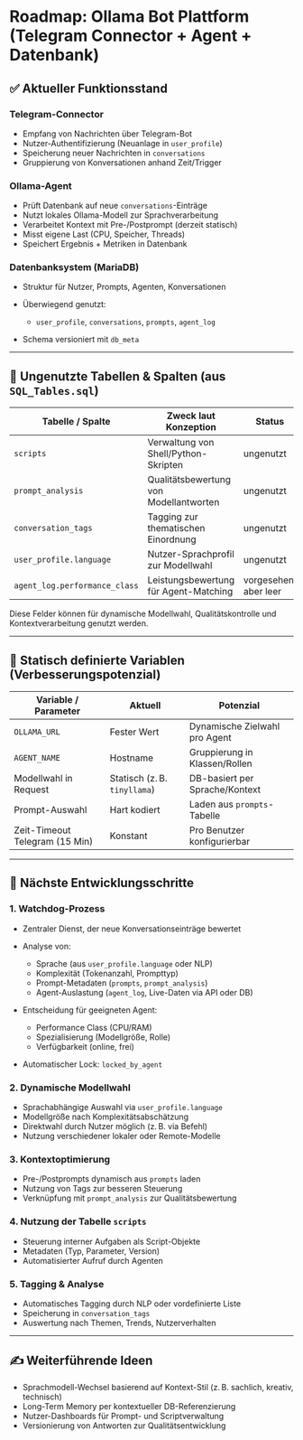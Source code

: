 # Roadmap: Ollama Bot Plattform (Telegram Connector + Agent + Datenbank)

## ✅ Aktueller Funktionsstand

### Telegram-Connector

* Empfang von Nachrichten über Telegram-Bot
* Nutzer-Authentifizierung (Neuanlage in `user_profile`)
* Speicherung neuer Nachrichten in `conversations`
* Gruppierung von Konversationen anhand Zeit/Trigger

### Ollama-Agent

* Prüft Datenbank auf neue `conversations`-Einträge
* Nutzt lokales Ollama-Modell zur Sprachverarbeitung
* Verarbeitet Kontext mit Pre-/Postprompt (derzeit statisch)
* Misst eigene Last (CPU, Speicher, Threads)
* Speichert Ergebnis + Metriken in Datenbank

### Datenbanksystem (MariaDB)

* Struktur für Nutzer, Prompts, Agenten, Konversationen
* Überwiegend genutzt:

  * `user_profile`, `conversations`, `prompts`, `agent_log`
* Schema versioniert mit `db_meta`

---

## 🔄 Ungenutzte Tabellen & Spalten (aus `SQL_Tables.sql`)

| Tabelle / Spalte              | Zweck laut Konzeption                  | Status                |
| ----------------------------- | -------------------------------------- | --------------------- |
| `scripts`                     | Verwaltung von Shell/Python-Skripten   | ungenutzt             |
| `prompt_analysis`             | Qualitätsbewertung von Modellantworten | ungenutzt             |
| `conversation_tags`           | Tagging zur thematischen Einordnung    | ungenutzt             |
| `user_profile.language`       | Nutzer-Sprachprofil zur Modellwahl     | ungenutzt             |
| `agent_log.performance_class` | Leistungsbewertung für Agent-Matching  | vorgesehen, aber leer |

Diese Felder können für dynamische Modellwahl, Qualitätskontrolle und Kontextverarbeitung genutzt werden.

---

## 🔧 Statisch definierte Variablen (Verbesserungspotenzial)

| Variable / Parameter           | Aktuell                      | Potenzial                      |
| ------------------------------ | ---------------------------- | ------------------------------ |
| `OLLAMA_URL`                   | Fester Wert                  | Dynamische Zielwahl pro Agent  |
| `AGENT_NAME`                   | Hostname                     | Gruppierung in Klassen/Rollen  |
| Modellwahl in Request          | Statisch (z. B. `tinyllama`) | DB-basiert per Sprache/Kontext |
| Prompt-Auswahl                 | Hart kodiert                 | Laden aus `prompts`-Tabelle    |
| Zeit-Timeout Telegram (15 Min) | Konstant                     | Pro Benutzer konfigurierbar    |

---

## 🚀 Nächste Entwicklungsschritte

### 1. Watchdog-Prozess

* Zentraler Dienst, der neue Konversationseinträge bewertet
* Analyse von:

  * Sprache (aus `user_profile.language` oder NLP)
  * Komplexität (Tokenanzahl, Prompttyp)
  * Prompt-Metadaten (`prompts`, `prompt_analysis`)
  * Agent-Auslastung (`agent_log`, Live-Daten via API oder DB)
* Entscheidung für geeigneten Agent:

  * Performance Class (CPU/RAM)
  * Spezialisierung (Modellgröße, Rolle)
  * Verfügbarkeit (online, frei)
* Automatischer Lock: `locked_by_agent`

### 2. Dynamische Modellwahl

* Sprachabhängige Auswahl via `user_profile.language`
* Modellgröße nach Komplexitätsabschätzung
* Direktwahl durch Nutzer möglich (z. B. via Befehl)
* Nutzung verschiedener lokaler oder Remote-Modelle

### 3. Kontextoptimierung

* Pre-/Postprompts dynamisch aus `prompts` laden
* Nutzung von Tags zur besseren Steuerung
* Verknüpfung mit `prompt_analysis` zur Qualitätsbewertung

### 4. Nutzung der Tabelle `scripts`

* Steuerung interner Aufgaben als Script-Objekte
* Metadaten (Typ, Parameter, Version)
* Automatisierter Aufruf durch Agenten

### 5. Tagging & Analyse

* Automatisches Tagging durch NLP oder vordefinierte Liste
* Speicherung in `conversation_tags`
* Auswertung nach Themen, Trends, Nutzerverhalten

---

## ✍️ Weiterführende Ideen

* Sprachmodell-Wechsel basierend auf Kontext-Stil (z. B. sachlich, kreativ, technisch)
* Long-Term Memory per kontextueller DB-Referenzierung
* Nutzer-Dashboards für Prompt- und Scriptverwaltung
* Versionierung von Antworten zur Qualitätsentwicklung
